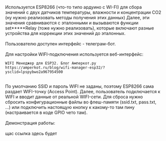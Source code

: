 Используется ESP8266 (что-то типо ардуино с WI-FI) для сбора значений с двух датчиков температуры, влажности и концентрации CO2 (ну нужно реализовать методы получения этих данных)
Далее, эти значения сравниваются с эталонными и вызываются функции set*****Relay (тоже нужно реализовать), которые включают разные устройства для коррекции этих значений до эталонных.<br><br>
Пользователю доступен интерфейс - телеграм-бот.<br><br>
Для настройки WIFI-подключения используется веб-интерфейс:
<br>
```
WIFI Менеджер для ESP32. Блог Амперкот.ру
https://amperkot.ru/blog/wifi-manager-esp32/?ysclid=lpspybwo2a967954500
```
<br>
По умолчанию SSID и пароль WIFI не заданы, поэтому ESP8266 сама раздает WIFI-точку (Access Point). Далее, пользователь подключается к WIFI и вводит данные от реальной WIFI-сети. Для сброса нужно сбросить конфигурационные файлы во флеш-памяти (ssid.txt, pass.txt, ...) или подключить настоящую кнопку к какому-то там пину (настраивается в коде GPIO чето там).<br><br>
Демонстрация работы:<br><br>
щас ссылка здесь будет
